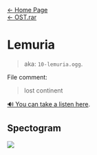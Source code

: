[← Home Page](../../README.md)  
[← OST.rar](../ost-rar.md)

# Lemuria
> aka: `10-lemuria.ogg`.  

File comment:
> lost continent

[🔊 You can take a listen here](https://drive.google.com/file/d/1Knud1BeLJ_ntbQaRHnJWHqEiA5JieSdH/view?resourcekey).

## Spectogram
![](https://lh6.googleusercontent.com/df0z3xuNMTV9HM6cbLIPVQihls09PPXkkEPG4yY81kCRsP5WedpvQ7V28y2MGHmVBQSiEvVD9WVRONWxKQM7S062EnuAc4qkJVZzzGuPp4R0YIyuf5_kKwx6UmnombqQzSABzhR8o46-2sPbfOV09w)
